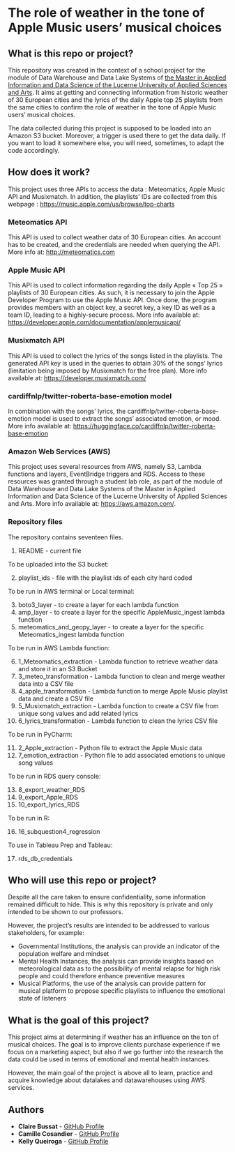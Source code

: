 # The role of weather in the tone of Apple Music users’ musical choices

## What is this repo or project?

This repository was created in the context of a school project for the module of Data Warehouse and Data Lake Systems of [the Master in Applied Information and Data Science of the Lucerne University of Applied Sciences and Arts](https://www.hslu.ch/en/lucerne-school-of-business/degree-programmes/master/applied-information-and-data-science/). It aims at getting and connecting information from historic weather of 30 European cities and the lyrics of the daily Apple top 25 playlists from the same cities to confirm the role of weather in the tone of Apple Music users’ musical choices.

The data collected during this project is supposed to be loaded into an Amazon S3 bucket. Moreover, a trigger is used there to get the data daily. If you want to load it somewhere else, you will need, sometimes, to adapt the code accordingly.

## How does it work?

This project uses three APIs to access the data : Meteomatics, Apple Music API and Musixmatch. In addition, the playlists’ IDs are collected from this webpage : https://music.apple.com/us/browse/top-charts

### Meteomatics API
This API is used to collect weather data of 30 European cities. An account has to be created, and the credentials are needed when querying the API. More info at: http://meteomatics.com

### Apple Music API
This API is used to collect information regarding the daily Apple « Top 25 » playlists of 30 European cities. As such, it is necessary to join the Apple Developer Program to use the Apple Music API. Once done, the program provides members with an object key, a secret key, a key ID as well as a team ID, leading to a highly-secure process. More info available at: https://developer.apple.com/documentation/applemusicapi/ 

### Musixmatch API
This API is used to collect the lyrics of the songs listed in the playlists. The generated API key is used in the queries to obtain 30% of the songs’ lyrics (limitation being imposed by Musixmatch for the free plan). More info available at: https://developer.musixmatch.com/

### cardiffnlp/twitter-roberta-base-emotion model
In combination with the songs’ lyrics, the cardiffnlp/twitter-roberta-base-emotion model is used to extract the songs’ associated emotion, or mood. More info available at: https://huggingface.co/cardiffnlp/twitter-roberta-base-emotion

### Amazon Web Services (AWS)
This project uses several resources from AWS, namely S3, Lambda functions and layers, EventBridge triggers and RDS. Access to these resources was granted through a student lab role, as part of the module of Data Warehouse and Data Lake Systems of the Master in Applied Information and Data Science of the Lucerne University of Applied Sciences and Arts. More info available at: https://aws.amazon.com/.

### Repository files

The repository contains seventeen files.

1. README - current file

To be uploaded into the S3 bucket:

2. playlist_ids - file with the playlist ids of each city hard coded

To be run in AWS terminal or Local terminal:

3. boto3_layer - to create a layer for each lambda function
4. amp_layer - to create a layer for the specific AppleMusic_ingest lambda function
5. meteomatics_and_geopy_layer - to create a layer for the specific Meteomatics_ingest lambda function

To be run in AWS Lambda function:

6. 1_Meteomatics_extraction - Lambda function to retrieve weather data and store it in an S3 Bucket
7. 3_meteo_transformation - Lambda function to clean and merge weather data into a CSV file
8. 4_apple_transformation -  Lambda function to merge Apple Music playlist data and create a CSV file
9. 5_Musixmatch_extraction - Lambda function to create a CSV file from unique song values and add related lyrics
10. 6_lyrics_transformation - Lambda function to clean the lyrics CSV file

To be run in PyCharm:

11. 2_Apple_extraction - Python file to extract the Apple Music data
12. 7_emotion_extraction - Python file to add associated emotions to unique song values

To be run in RDS query console:

13. 8_export_weather_RDS
14. 9_export_Apple_RDS
15. 10_export_lyrics_RDS

To be run in R:

16. 16_subquestion4_regression

To use in Tableau Prep and Tableau:

17. rds_db_credentials

## Who will use this repo or project? 

Despite all the care taken to ensure confidentiality, some information remained difficult to hide. This is why this repository is private and only intended to be shown to our professors.

However, the project’s results are intended to be addressed to various stakeholders, for example:
- Governmental Institutions, the analysis can provide an indicator of the population welfare and mindset
- Mental Health Instances, the analysis can provide insights based on meteorological data as to the possibility of mental relapse for high risk people and could therefore enhance preventive measures
- Musical Platforms, the use of the analysis can provide pattern for musical platform to propose specific playlists to influence the emotional state of listeners

## What is the goal of this project?

This project aims at determining if weather has an influence on the ton of musical choices. The goal is to improve clients purchase experience if we focus on a marketing aspect, but also if we go further into the research the data could be used in terms of emotional and mental health instances. 

However, the main goal of the project is above all to learn, practice and acquire knowledge about datalakes and datawarehouses using AWS services. 

## Authors
- **Claire Bussat** - [GitHub Profile](https://github.com/0Claire0)
- **Camille Cosandier** - [GitHub Profile](https://github.com/geneva-gang-1)
- **Kelly Queiroga** - [GitHub Profile](https://github.com/kellyeq13)
